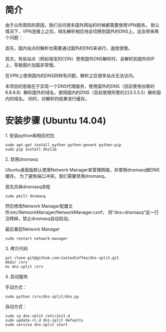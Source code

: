 # 简介
由于众所周知的原因，我们访问很多国外网站的时候都需要使用VPN服务。
默认情况下，VPN连接上之后，域名解析相应地会切换到国外的DNS上。这会带来两个问题：

首先，国内站点的解析也需要通过国外的DNS来进行，速度很慢。

其次，有些站点（例如淘宝的CDN）使用国外DNS解析时，会解析到国外的IP上，导致图片加载非常慢。

在VPN上使用国内的DNS同样有问题，解析之后很多站点无法访问。

本项目的思路在于实现一个DNS代理服务，使用国外的DNS（目前使用谷歌的8.8.8.8）解析国外的域名，使用国内的DNS（目前使用阿里的223.5.5.5）解析国内的域名。
同时，对解析的结果进行缓存。

# 安装步骤 (Ubuntu 14.04)

1\. 安装python和相应的包

	sudo apt-get install python python-gevent python-pip
	sudo pip install dnslib

2\. 禁用dnsmasq

Ubuntu桌面版默认使用Network Manager来管理网络，并使用dnsmasq做DNS缓存。
为了避免端口冲突，我们需要禁用dnsmasq。

首先杀掉dnsmasq进程

	sudo pkill dnsmasq

然后修改Network Manager配置文件/etc/NetworkManager/NetworkManager.conf，
将“dns=dnsmasq”这一行注释掉，禁止dnsmasq自动启动。

最后重启Network Manager

	sudo restart network-manager

3\. 拷贝代码

	git clone git@github.com:CooledCoffee/dns-split.git
	mkdir /srv
	mv dns-split /srv

4\. 启动服务

手动方式：

	sudo python /srv/dns-split/dns.py

自动方式：

	sudo cp dns-split /etc/init.d
	sudo update-rc.d dns-split defaults
	sudo service dns-split start
